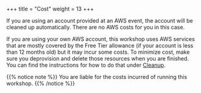 +++
title = "Cost"
weight = 13
+++

If you are using an account provided at an AWS event, the account will be cleaned up automatically. There are no AWS costs for you in this case.

If you are using your own AWS account, this workshop uses AWS services that are mostly covered by the Free Tier allowance (if your account is less than 12 months old) but it may incur some costs. To minimize cost, make sure you deprovision and delete those resources when you are finished. You can find the instructions for how to do that under [Cleanup](./00-cleanup/README.md).

{{% notice note %}}
You are liable for the costs incurred of running this workshop.
{{% /notice %}}